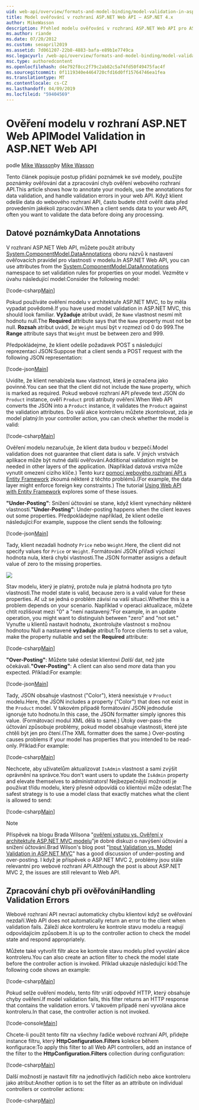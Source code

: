 ```yaml
---
uid: web-api/overview/formats-and-model-binding/model-validation-in-aspnet-web-api
title: Model ověřování v rozhraní ASP.NET Web API – ASP.NET 4.x
author: MikeWasson
description: Přehled modelu ověřování v rozhraní ASP.NET Web API pro ASP.NET 4.x.
ms.author: riande
ms.date: 07/20/2012
ms.custom: seoapril2019
ms.assetid: 7d061207-22b8-4883-bafa-e89b1e7749ca
msc.legacyurl: /web-api/overview/formats-and-model-binding/model-validation-in-aspnet-web-api
msc.type: authoredcontent
ms.openlocfilehash: d4e792f8cc2f79c2ab82c5a74fd50f49475fac4f
ms.sourcegitcommit: 0f1119340e4464720cfd16d0ff15764746ea1fea
ms.translationtype: MT
ms.contentlocale: cs-CZ
ms.lasthandoff: 04/09/2019
ms.locfileid: "59404569"
---
```

# <a name="model-validation-in-aspnet-web-api"></a><span data-ttu-id="995b2-103">Ověření modelu v rozhraní ASP.NET Web API</span><span class="sxs-lookup"><span data-stu-id="995b2-103">Model Validation in ASP.NET Web API</span></span>

<span data-ttu-id="995b2-104">podle [Mike Wasson](https://github.com/MikeWasson)</span><span class="sxs-lookup"><span data-stu-id="995b2-104">by [Mike Wasson](https://github.com/MikeWasson)</span></span>

<span data-ttu-id="995b2-105">Tento článek popisuje postup přidání poznámek ke své modely, použijte poznámky ověřování dat a zpracování chyb ověření webového rozhraní API.</span><span class="sxs-lookup"><span data-stu-id="995b2-105">This article shows how to annotate your models, use the annotations for data validation, and handle validation errors in your web API.</span></span> <span data-ttu-id="995b2-106">Když klient odešle data do webového rozhraní API, často budete chtít ověřit data před provedením jakékoli zpracování.</span><span class="sxs-lookup"><span data-stu-id="995b2-106">When a client sends data to your web API, often you want to validate the data before doing any processing.</span></span> 

## <a name="data-annotations"></a><span data-ttu-id="995b2-107">Datové poznámky</span><span class="sxs-lookup"><span data-stu-id="995b2-107">Data Annotations</span></span>

<span data-ttu-id="995b2-108">V rozhraní ASP.NET Web API, můžete použít atributy [System.ComponentModel.DataAnnotations](/dotnet/api/system.componentmodel.dataannotations) oboru názvů k nastavení ověřovacích pravidel pro vlastnosti v modelu.</span><span class="sxs-lookup"><span data-stu-id="995b2-108">In ASP.NET Web API, you can use attributes from the [System.ComponentModel.DataAnnotations](/dotnet/api/system.componentmodel.dataannotations) namespace to set validation rules for properties on your model.</span></span> <span data-ttu-id="995b2-109">Vezměte v úvahu následující model:</span><span class="sxs-lookup"><span data-stu-id="995b2-109">Consider the following model:</span></span>

[!code-csharp[Main](model-validation-in-aspnet-web-api/samples/sample1.cs)]

<span data-ttu-id="995b2-110">Pokud používáte ověření modelu v architektuře ASP.NET MVC, to by měla vypadat povědomě.</span><span class="sxs-lookup"><span data-stu-id="995b2-110">If you have used model validation in ASP.NET MVC, this should look familiar.</span></span> <span data-ttu-id="995b2-111">**Vyžaduje** atribut uvádí, že `Name` vlastnost nesmí mít hodnotu null.</span><span class="sxs-lookup"><span data-stu-id="995b2-111">The **Required** attribute says that the `Name` property must not be null.</span></span> <span data-ttu-id="995b2-112">**Rozsah** atribut uvádí, že `Weight` musí být v rozmezí od 0 do 999.</span><span class="sxs-lookup"><span data-stu-id="995b2-112">The **Range** attribute says that `Weight` must be between zero and 999.</span></span>

<span data-ttu-id="995b2-113">Předpokládejme, že klient odešle požadavek POST s následující reprezentaci JSON:</span><span class="sxs-lookup"><span data-stu-id="995b2-113">Suppose that a client sends a POST request with the following JSON representation:</span></span>

[!code-json[Main](model-validation-in-aspnet-web-api/samples/sample2.json)]

<span data-ttu-id="995b2-114">Uvidíte, že klient nenabízela `Name` vlastnost, která je označena jako povinné.</span><span class="sxs-lookup"><span data-stu-id="995b2-114">You can see that the client did not include the `Name` property, which is marked as required.</span></span> <span data-ttu-id="995b2-115">Pokud webové rozhraní API převede text JSON do `Product` instance, ověří `Product` proti atributy ověření.</span><span class="sxs-lookup"><span data-stu-id="995b2-115">When Web API converts the JSON into a `Product` instance, it validates the `Product` against the validation attributes.</span></span> <span data-ttu-id="995b2-116">Do vaší akce kontroleru můžete zkontrolovat, zda je model platný:</span><span class="sxs-lookup"><span data-stu-id="995b2-116">In your controller action, you can check whether the model is valid:</span></span>

[!code-csharp[Main](model-validation-in-aspnet-web-api/samples/sample3.cs)]

<span data-ttu-id="995b2-117">Ověření modelu nezaručuje, že klient data budou v bezpečí.</span><span class="sxs-lookup"><span data-stu-id="995b2-117">Model validation does not guarantee that client data is safe.</span></span> <span data-ttu-id="995b2-118">V jiných vrstvách aplikace může být nutné další ověřování.</span><span class="sxs-lookup"><span data-stu-id="995b2-118">Additional validation might be needed in other layers of the application.</span></span> <span data-ttu-id="995b2-119">(Například datová vrstva může vynutit omezení cizího klíče.) Tento kurz [pomocí webového rozhraní API s Entity Framework](../data/using-web-api-with-entity-framework/part-1.md) zkoumá některé z těchto problémů.</span><span class="sxs-lookup"><span data-stu-id="995b2-119">(For example, the data layer might enforce foreign key constraints.) The tutorial [Using Web API with Entity Framework](../data/using-web-api-with-entity-framework/part-1.md) explores some of these issues.</span></span>

<span data-ttu-id="995b2-120">**"Under-Posting"**: Snížení účtování se stane, když klient vynechány některé vlastnosti.</span><span class="sxs-lookup"><span data-stu-id="995b2-120">**"Under-Posting"**: Under-posting happens when the client leaves out some properties.</span></span> <span data-ttu-id="995b2-121">Předpokládejme například, že klient odešle následující:</span><span class="sxs-lookup"><span data-stu-id="995b2-121">For example, suppose the client sends the following:</span></span>

[!code-json[Main](model-validation-in-aspnet-web-api/samples/sample4.json)]

<span data-ttu-id="995b2-122">Tady, klient nezadali hodnoty `Price` nebo `Weight`.</span><span class="sxs-lookup"><span data-stu-id="995b2-122">Here, the client did not specify values for `Price` or `Weight`.</span></span> <span data-ttu-id="995b2-123">Formátování JSON přiřadí výchozí hodnota nula, která chybí vlastnosti.</span><span class="sxs-lookup"><span data-stu-id="995b2-123">The JSON formatter assigns a default value of zero to the missing properties.</span></span>

![](model-validation-in-aspnet-web-api/_static/image1.png)

<span data-ttu-id="995b2-124">Stav modelu, který je platný, protože nula je platná hodnota pro tyto vlastnosti.</span><span class="sxs-lookup"><span data-stu-id="995b2-124">The model state is valid, because zero is a valid value for these properties.</span></span> <span data-ttu-id="995b2-125">Ať už se jedná o problém závisí na vaší situaci.</span><span class="sxs-lookup"><span data-stu-id="995b2-125">Whether this is a problem depends on your scenario.</span></span> <span data-ttu-id="995b2-126">Například v operaci aktualizace, můžete chtít rozlišovat mezi "0" a "není nastavený."</span><span class="sxs-lookup"><span data-stu-id="995b2-126">For example, in an update operation, you might want to distinguish between "zero" and "not set."</span></span> <span data-ttu-id="995b2-127">Vynuťte u klientů nastavit hodnotu, zkontrolujte vlastnost s možnou hodnotou Null a nastavené **vyžaduje** atribut:</span><span class="sxs-lookup"><span data-stu-id="995b2-127">To force clients to set a value, make the property nullable and set the **Required** attribute:</span></span>

[!code-csharp[Main](model-validation-in-aspnet-web-api/samples/sample5.cs?highlight=1-2)]

<span data-ttu-id="995b2-128">**"Over-Posting"**: Můžete také odeslat klientovi *Další* dat, než jste očekávali.</span><span class="sxs-lookup"><span data-stu-id="995b2-128">**"Over-Posting"**: A client can also send *more* data than you expected.</span></span> <span data-ttu-id="995b2-129">Příklad:</span><span class="sxs-lookup"><span data-stu-id="995b2-129">For example:</span></span>

[!code-json[Main](model-validation-in-aspnet-web-api/samples/sample6.json)]

<span data-ttu-id="995b2-130">Tady, JSON obsahuje vlastnost ("Color"), která neexistuje v `Product` modelu.</span><span class="sxs-lookup"><span data-stu-id="995b2-130">Here, the JSON includes a property ("Color") that does not exist in the `Product` model.</span></span> <span data-ttu-id="995b2-131">V takovém případě formátování JSON jednoduše ignoruje tuto hodnotu.</span><span class="sxs-lookup"><span data-stu-id="995b2-131">In this case, the JSON formatter simply ignores this value.</span></span> <span data-ttu-id="995b2-132">(Formátovací modul XML dělá to samé.) Útoky over-pass-the účtování způsobuje problémy, pokud model obsahuje vlastnosti, které jste chtěli být jen pro čtení.</span><span class="sxs-lookup"><span data-stu-id="995b2-132">(The XML formatter does the same.) Over-posting causes problems if your model has properties that you intended to be read-only.</span></span> <span data-ttu-id="995b2-133">Příklad:</span><span class="sxs-lookup"><span data-stu-id="995b2-133">For example:</span></span>

[!code-csharp[Main](model-validation-in-aspnet-web-api/samples/sample7.cs)]

<span data-ttu-id="995b2-134">Nechcete, aby uživatelům aktualizovat `IsAdmin` vlastnost a sami zvýšit oprávnění na správce.</span><span class="sxs-lookup"><span data-stu-id="995b2-134">You don't want users to update the `IsAdmin` property and elevate themselves to administrators!</span></span> <span data-ttu-id="995b2-135">Nejbezpečnější možností je používat třídu modelu, který přesně odpovídá co klientovi může odeslat:</span><span class="sxs-lookup"><span data-stu-id="995b2-135">The safest strategy is to use a model class that exactly matches what the client is allowed to send:</span></span>

[!code-csharp[Main](model-validation-in-aspnet-web-api/samples/sample8.cs)]

> [!NOTE]
> <span data-ttu-id="995b2-136">Příspěvek na blogu Brada Wilsona "[ověření vstupu vs. Ověření v architektuře ASP.NET MVC modelu](http://bradwilson.typepad.com/blog/2010/01/input-validation-vs-model-validation-in-aspnet-mvc.html)"je dobré diskuzi o navýšení účtování a snížení účtování.</span><span class="sxs-lookup"><span data-stu-id="995b2-136">Brad Wilson's blog post "[Input Validation vs. Model Validation in ASP.NET MVC](http://bradwilson.typepad.com/blog/2010/01/input-validation-vs-model-validation-in-aspnet-mvc.html)" has a good discussion of under-posting and over-posting.</span></span> <span data-ttu-id="995b2-137">I když je příspěvek o ASP.NET MVC 2, problémy jsou stále relevantní pro webové rozhraní API.</span><span class="sxs-lookup"><span data-stu-id="995b2-137">Although the post is about ASP.NET MVC 2, the issues are still relevant to Web API.</span></span>


## <a name="handling-validation-errors"></a><span data-ttu-id="995b2-138">Zpracování chyb při ověřování</span><span class="sxs-lookup"><span data-stu-id="995b2-138">Handling Validation Errors</span></span>

<span data-ttu-id="995b2-139">Webové rozhraní API nevrací automaticky chybu klientovi když se ověřování nezdaří.</span><span class="sxs-lookup"><span data-stu-id="995b2-139">Web API does not automatically return an error to the client when validation fails.</span></span> <span data-ttu-id="995b2-140">Záleží akce kontroleru ke kontrole stavu modelu a reagují odpovídajícím způsobem.</span><span class="sxs-lookup"><span data-stu-id="995b2-140">It is up to the controller action to check the model state and respond appropriately.</span></span>

<span data-ttu-id="995b2-141">Můžete také vytvořit filtr akce ke kontrole stavu modelu před vyvolání akce kontroleru.</span><span class="sxs-lookup"><span data-stu-id="995b2-141">You can also create an action filter to check the model state before the controller action is invoked.</span></span> <span data-ttu-id="995b2-142">Příklad ukazuje následující kód:</span><span class="sxs-lookup"><span data-stu-id="995b2-142">The following code shows an example:</span></span>

[!code-csharp[Main](model-validation-in-aspnet-web-api/samples/sample9.cs)]

<span data-ttu-id="995b2-143">Pokud selže ověření modelu, tento filtr vrátí odpověď HTTP, který obsahuje chyby ověření.</span><span class="sxs-lookup"><span data-stu-id="995b2-143">If model validation fails, this filter returns an HTTP response that contains the validation errors.</span></span> <span data-ttu-id="995b2-144">V takovém případě není vyvolána akce kontroleru.</span><span class="sxs-lookup"><span data-stu-id="995b2-144">In that case, the controller action is not invoked.</span></span>

[!code-console[Main](model-validation-in-aspnet-web-api/samples/sample10.cmd)]

<span data-ttu-id="995b2-145">Chcete-li použít tento filtr na všechny řadiče webové rozhraní API, přidejte instance filtru, který **HttpConfiguration.Filters** kolekce během konfigurace:</span><span class="sxs-lookup"><span data-stu-id="995b2-145">To apply this filter to all Web API controllers, add an instance of the filter to the **HttpConfiguration.Filters** collection during configuration:</span></span>

[!code-csharp[Main](model-validation-in-aspnet-web-api/samples/sample11.cs)]

<span data-ttu-id="995b2-146">Další možností je nastavit filtr na jednotlivých řadičích nebo akce kontroleru jako atribut:</span><span class="sxs-lookup"><span data-stu-id="995b2-146">Another option is to set the filter as an attribute on individual controllers or controller actions:</span></span>

[!code-csharp[Main](model-validation-in-aspnet-web-api/samples/sample12.cs)]
